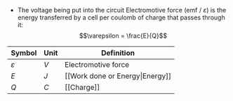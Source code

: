 - The voltage being put into the circuit
Electromotive force (emf / $\varepsilon$) is the energy transferred by a cell per coulomb of charge that passes through it:
$$\varepsilon = \frac{E}{Q}$$

| Symbol | Unit | Definition |
| ---- | ---- | ---- |
| $\varepsilon$ | $V$ | Electromotive force |
| $E$ | $J$ | [[Work done or Energy\|Energy]] |
| $Q$ | $C$ | [[Charge]] |
